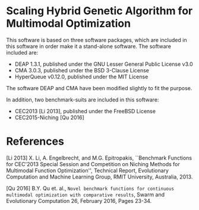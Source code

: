 # Scaling Hybrid Genetic Algorithm for Multimodal Optimization

This software is based on three software packages, which are included in this software in order make it a stand-alone software. The software included are:
 * DEAP 1.3.1, published under the GNU Lesser General Public License v3.0
 * CMA 3.0.3, published under the BSD 3-Clause License
 * HyperQueue v0.12.0, published under the MIT License

The software DEAP and CMA have been modified slightly to fit the purpose. 

In addition, two benchmark-suits are included in this software:
 * CEC2013 [Li 2013], published under the FreeBSD License
 * CEC2015-Niching [Qu 2016]

# References
[Li 2013] X. Li, A. Engelbrecht, and M.G. Epitropakis, ``Benchmark Functions for CEC'2013 Special Session and Competition on Niching Methods for Multimodal Function Optimization'', Technical Report, Evolutionary Computation and Machine Learning Group, RMIT University, Australia, 2013.

[Qu 2016] B.Y. Qu et. al., ``Novel benchmark functions for continuous multimodal optimization with comparative results``, Swarm and Evolutionary Computation 26, February 2016, Pages 23-34.
